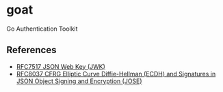 # goat
Go Authentication Toolkit

## References

- [RFC7517 JSON Web Key (JWK)](https://www.rfc-editor.org/rfc/rfc7517.html)
- [RFC8037 CFRG Elliptic Curve Diffie-Hellman (ECDH) and Signatures in JSON Object Signing and Encryption (JOSE)](https://www.rfc-editor.org/rfc/rfc8037.html)
